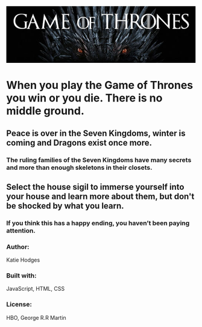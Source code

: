 <img src="images/got-header.jpg" alt="dragon eyes - Game of Thrones" width="502px">

# When you play the Game of Thrones you win or you die. There is no middle ground.

## Peace is over in the Seven Kingdoms, winter is coming and Dragons exist once more. 
### The ruling families of the Seven Kingdoms have many secrets and more than enough skeletons in their closets.

## Select the house sigil to immerse yourself into your house and learn more about them, but don't be shocked by what you learn.
### If you think this has a happy ending, you haven’t been paying attention.

### Author:
Katie Hodges

### Built with:
JavaScript, HTML, CSS

### License:
HBO, George R.R Martin